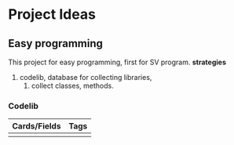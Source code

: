 # Project Ideas
## Easy programming
This project for easy programming, first for SV program.
**strategies**
1. codelib, database for collecting libraries,
	1. collect classes, methods.


### Codelib

| Cards/Fields | Tags |
| ------------ | ---- |
|              |      |

